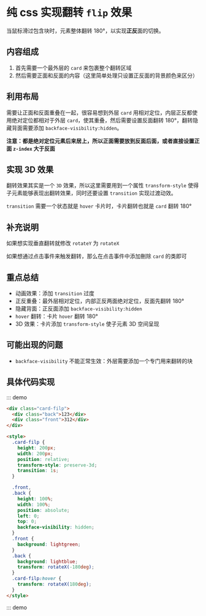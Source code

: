 # 纯 css 实现翻转 `flip` 效果

当鼠标滑过包含块时，元素整体翻转 180°，以实现**正反**面的切换。

## 内容组成

1. 首先需要一个最外层的 `card` 来包裹整个翻转区域
2. 然后需要正面和反面的内容（这里简单处理只设置正反面的背景颜色来区分）

## 利用布局

需要让正面和反面重叠在一起，很容易想到外层 `card` 用相对定位，内层正反都使用绝对定位都相对于外层 `card`，使其重叠，然后需要设置反面翻转 180°，翻转隐藏背面需要添加 `backface-visibility:hidden`。

**注意：都是绝对定位元素后来居上，所以正面需要放到反面后面，或者直接设置正面 `z-index` 大于反面**

## 实现 3D 效果

翻转效果其实是一个 `3D` 效果，所以这里需要用到一个属性 `transform-style` 使得子元素能够表现出翻转效果，同时还要设置 `transition` 实现过渡动效。

`transition` 需要一个状态就是 `hover` 卡片时，卡片翻转也就是 `card` 翻转 180°

## 补充说明

如果想实现垂直翻转就修改 `rotateY` 为 `rotateX`

如果想通过点击事件来触发翻转，那么在点击事件中添加刪除 `card` 的类即可

## 重点总结

- 动画效果：添加 `transition` 过度
- 正反重叠：最外层相对定位，内部正反两面绝对定位，反面先翻转 180°
- 隐藏背面：正反面添加 `backface-visibility:hidden`
- `hover` 翻转：卡片 `hover` 翻转 180°
- 3D 效果：卡片添加 `transform-style` 使子元素 3D 空间呈现

## 可能出现的问题

- `backface-visibility` 不能正常生效：外层需要添加一个专门用来翻转的块

## 具体代码实现

::: demo

```html
<div class="card-filp">
  <div class="back">123</div>
  <div class="front">312</div>
</div>

<style>
  .card-filp {
    height: 200px;
    width: 200px;
    position: relative;
    transform-style: preserve-3d;
    transition: 1s;
  }

  .front,
  .back {
    height: 100%;
    width: 100%;
    position: absolute;
    left: 0;
    top: 0;
    backface-visibility: hidden;
  }
  .front {
    background: lightgreen;
  }
  .back {
    background: lightblue;
    transform: rotateX(-180deg);
  }
  .card-filp:hover {
    transform: rotateX(180deg);
  }
</style>
```

::: demo
